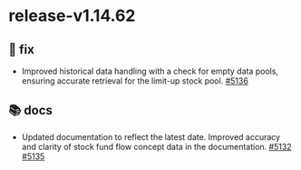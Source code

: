 # release-v1.14.62
## 🐛 fix
- Improved historical data handling with a check for empty data pools, ensuring accurate retrieval for the limit-up stock pool. [#5136](https://github.com/akfamily/akshare/pull/5136)
## 📚 docs
- Updated documentation to reflect the latest date. Improved accuracy and clarity of stock fund flow concept data in the documentation. [#5132](https://github.com/akfamily/akshare/pull/5132) [#5135](https://github.com/akfamily/akshare/pull/5135)
